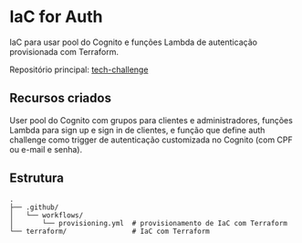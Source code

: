 # IaC for Auth

IaC para usar pool do Cognito e funções Lambda de autenticação provisionada com Terraform.

Repositório principal: [tech-challenge](https://github.com/FIAP-3SOAT-G15/tech-challenge)

## Recursos criados

User pool do Cognito com grupos para clientes e administradores, funções Lambda para sign up e sign in de clientes, e função que define auth challenge como trigger de autenticação customizada no Cognito (com CPF ou e-mail e senha).

## Estrutura

```text
.
├── .github/
│   └── workflows/
│       └── provisioning.yml  # provisionamento de IaC com Terraform
└── terraform/                # IaC com Terraform
```
